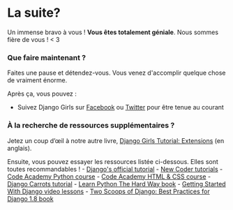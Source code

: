 # La suite?

Un immense bravo à vous ! **Vous êtes totalement géniale**. Nous sommes fière de vous ! < 3

### Que faire maintenant ?

Faites une pause et détendez-vous. Vous venez d'accomplir quelque chose de vraiment énorme.

Après ça, vous pouvez :

*   Suivez Django Girls sur [Facebook][1] ou [Twitter][2] pour être tenue au courant

 [1]: http://facebook.com/djangogirls
 [2]: http://twitter.com/djangogirls

### À la recherche de ressources supplémentaires ?

Jetez un coup d’œil à notre autre livre, [Django Girls Tutorial: Extensions][3] (en anglais).

 [3]: http://djangogirls.gitbooks.io/django-girls-tutorial-extensions/

Ensuite, vous pouvez essayer les ressources listée ci-dessous. Elles sont toutes recommandables ! - [Django's official tutorial][4] - [New Coder tutorials][5] - [Code Academy Python course][6] - [Code Academy HTML & CSS course][7] - [Django Carrots tutorial][8] - [Learn Python The Hard Way book][9] - [Getting Started With Django video lessons][10] - [Two Scoops of Django: Best Practices for Django 1.8 book][11]

 [4]: https://docs.djangoproject.com/en/1.8/intro/tutorial01/
 [5]: http://newcoder.io/tutorials/
 [6]: http://www.codecademy.com/en/tracks/python
 [7]: http://www.codecademy.com/tracks/web
 [8]: http://django.carrots.pl/en/
 [9]: http://learnpythonthehardway.org/book/
 [10]: http://gettingstartedwithdjango.com/
 [11]: http://twoscoopspress.com/products/two-scoops-of-django-1-8
